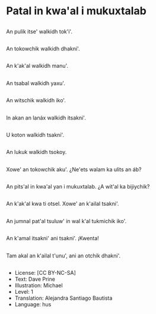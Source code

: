 # Patal in kwa'al i mukuxtalab

##
An pulik itse' walkidh tok'i'.

##
An tokowchik walkidh dhakni'.

##
An k'ak'al walkidh manu'.

##
An tsabal walkidh yaxu'.

##
An witschik walkidh iko'.

##
In akan an lanáx walkidh itsakni'.

##
U koton walkidh tsakni'.

##
An lukuk walkidh tsokoy.

##
Xowe' an tokowchik aku'. ¿Ne'ets walam ka ulits an áb?

##
An pits'al in kwa'al yan i mukuxtalab. ¿A wit'al ka bijiychik?

##
An k'ak'al kwa ti otsel. Xowe' an k'ailal tsakni'.

##
An jumnal pat'al tsuluw' in wal k'al tukmichik iko'.

##
An k'amal itsakni' ani tsakni'. ¡Kwenta!

##
Tam akal an k'ailal t'unu', ani an otchik dhakni'.

##
* License: [CC BY-NC-SA]
* Text: Dave Prine
* Illustration: Michael
* Level: 1
* Translation: Alejandra Santiago Bautista
* Language: hus
